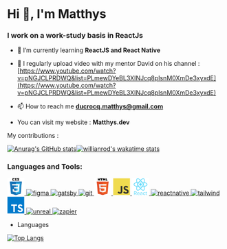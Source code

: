<h1>Hi 👋, I'm Matthys</h1>
<h3>I work on a work-study basis in ReactJs</h3>

- 🌱 I’m currently learning **ReactJS and React Native**

- 📝 I regularly upload video with my mentor David on his channel : </br>[https://www.youtube.com/watch?v=pNGJCLPRDWQ&list=PLmewDYeBL3XINJcq8pIsnM0XmDe3xyxdE](https://www.youtube.com/watch?v=pNGJCLPRDWQ&list=PLmewDYeBL3XINJcq8pIsnM0XmDe3xyxdE)

- 📫 How to reach me **ducrocq.matthys@gmail.com**

- You can visit my website : **Matthys.dev**

My contributions : 
<div display="flex-row" margin="4px">
  
[![Anurag's GitHub stats](https://github-readme-stats.vercel.app/api?username=MatthysDucrocq&theme=dracula)](https://github.com/anuraghazra/github-readme-stats)[![willianrod's wakatime stats](https://github-readme-stats.vercel.app/api/wakatime?username=MatthysDucrocq&theme=dracula)](https://github.com/anuraghazra/github-readme-stats)
</div>


<h3 align="left">Languages and Tools:</h3>
<p align="left"> <a href="https://www.w3schools.com/css/" target="_blank"> <img src="https://raw.githubusercontent.com/devicons/devicon/master/icons/css3/css3-original-wordmark.svg" alt="css3" width="40" height="40"/> </a> <a href="https://www.figma.com/" target="_blank"> <img src="https://www.vectorlogo.zone/logos/figma/figma-icon.svg" alt="figma" width="40" height="40"/> </a> <a href="https://www.gatsbyjs.com/" target="_blank"> <img src="https://www.vectorlogo.zone/logos/gatsbyjs/gatsbyjs-icon.svg" alt="gatsby" width="40" height="40"/> </a> <a href="https://git-scm.com/" target="_blank"> <img src="https://www.vectorlogo.zone/logos/git-scm/git-scm-icon.svg" alt="git" width="40" height="40"/> </a> <a href="https://www.w3.org/html/" target="_blank"> <img src="https://raw.githubusercontent.com/devicons/devicon/master/icons/html5/html5-original-wordmark.svg" alt="html5" width="40" height="40"/> </a> <a href="https://developer.mozilla.org/en-US/docs/Web/JavaScript" target="_blank"> <img src="https://raw.githubusercontent.com/devicons/devicon/master/icons/javascript/javascript-original.svg" alt="javascript" width="40" height="40"/> </a> <a href="https://reactjs.org/" target="_blank"> <img src="https://raw.githubusercontent.com/devicons/devicon/master/icons/react/react-original-wordmark.svg" alt="react" width="40" height="40"/> </a> <a href="https://reactnative.dev/" target="_blank"> <img src="https://reactnative.dev/img/header_logo.svg" alt="reactnative" width="40" height="40"/> </a> <a href="https://tailwindcss.com/" target="_blank"> <img src="https://www.vectorlogo.zone/logos/tailwindcss/tailwindcss-icon.svg" alt="tailwind" width="40" height="40"/> </a> <a href="https://www.typescriptlang.org/" target="_blank"> <img src="https://raw.githubusercontent.com/devicons/devicon/master/icons/typescript/typescript-original.svg" alt="typescript" width="40" height="40"/> </a> <a href="https://unrealengine.com/" target="_blank"> <img src="https://raw.githubusercontent.com/kenangundogan/fontisto/036b7eca71aab1bef8e6a0518f7329f13ed62f6b/icons/svg/brand/unreal-engine.svg" alt="unreal" width="40" height="40"/> </a> <a href="https://zapier.com" target="_blank"> <img src="https://www.vectorlogo.zone/logos/zapier/zapier-icon.svg" alt="zapier" width="40" height="40"/> </a> </p>

- Languages

[![Top Langs](https://github-readme-stats.vercel.app/api/top-langs/?username=MatthysDucrocq&theme=dracula&hide=php)](https://github.com/anuraghazra/github-readme-stats)

